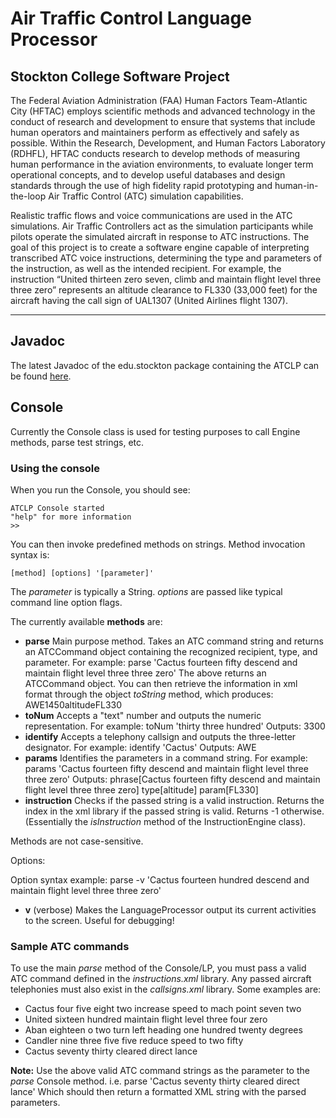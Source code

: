 # Air Traffic Control Language Processor
## Stockton College Software Project

The Federal Aviation Administration (FAA) Human Factors Team-Atlantic City (HFTAC) employs scientific methods and advanced technology in the conduct of research and development to ensure that systems that include human operators and maintainers perform as effectively and safely as possible.  Within the Research, Development, and Human Factors Laboratory (RDHFL), HFTAC conducts research to develop methods of measuring human performance in the aviation environments, to evaluate longer term operational concepts, and to develop useful databases and design standards through the use of high fidelity rapid prototyping and human-in-the-loop Air Traffic Control (ATC) simulation capabilities.

Realistic traffic flows and voice communications are used in the ATC simulations.  Air Traffic Controllers act as the simulation participants while pilots operate the simulated aircraft in response to ATC instructions.  The goal of this project is to create a software engine capable of interpreting transcribed ATC voice instructions, determining the type and parameters of the instruction, as well as the intended recipient.  For example, the instruction “United thirteen zero seven, climb and maintain flight level three three zero” represents an altitude clearance to FL330 (33,000 feet) for the aircraft having the call sign of UAL1307 (United Airlines flight 1307).

---

## Javadoc

The latest Javadoc of the edu.stockton package containing the ATCLP can be found [here](http://www.jicobaligod.com/projects/ATCLP).

## Console

Currently the Console class is used for testing purposes to call Engine methods, parse test strings, etc.

### Using the console

When you run the Console, you should see:

    ATCLP Console started
	"help" for more information
    >>
	
You can then invoke predefined methods on strings. 
Method invocation syntax is: 
	
    [method] [options] '[parameter]'
	
The _parameter_ is typically a String.
_options_ are passed like typical command line option flags.

The currently available __methods__ are:

*	__parse__ Main purpose method. Takes an ATC command string and returns an ATCCommand object containing the recognized recipient, type, and parameter. 
	For example:
		parse 'Cactus fourteen fifty descend and maintain flight level three three zero'
	The above returns an ATCCommand object. You can then retrieve the information in xml format through the object _toString_ method, which produces:
		<ATCCommand><recipient>AWE1450</recipient><type>altitude</type><parameter>FL330</parameter></ATCCommand>
*	__toNum__ Accepts a "text" number and outputs the numeric representation.
	For example:
		toNum 'thirty three hundred'
	Outputs:
		3300
*	__identify__ Accepts a telephony callsign and outputs the three-letter designator.
	For example:
		identify 'Cactus'
	Outputs:
		AWE
*	__params__ Identifies the parameters in a command string.
	For example:
		params 'Cactus fourteen fifty descend and maintain flight level three three zero'
	Outputs:
		phrase[Cactus fourteen fifty descend and maintain flight level three three zero]
		type[altitude]
		param[FL330]
*	__instruction__ Checks if the passed string is a valid instruction. Returns the index in the xml library if the passed string is valid. Returns -1 otherwise. (Essentially the _isInstruction_ method of the InstructionEngine class).
		
Methods are not case-sensitive.

Options:

Option syntax example:
	parse -v 'Cactus fourteen hundred descend and maintain flight level three three zero'

*	__v__ (verbose) Makes the LanguageProcessor output its current activities to the screen. Useful for debugging!

### Sample ATC commands

To use the main _parse_ method of the Console/LP, you must pass a valid ATC command defined in the _instructions.xml_ library. Any passed aircraft telephonies must also exist in the _callsigns.xml_ library. Some examples are:

*	Cactus four five eight two increase speed to mach point seven two
*	United sixteen hundred maintain flight level three four zero
*	Aban eighteen o two turn left heading one hundred twenty degrees
*	Candler nine three five five reduce speed to two fifty
*	Cactus seventy thirty cleared direct lance

__Note:__ Use the above valid ATC command strings as the parameter to the _parse_ Console method. i.e. 
	parse 'Cactus seventy thirty cleared direct lance'
Which should then return a formatted XML string with the parsed parameters.

